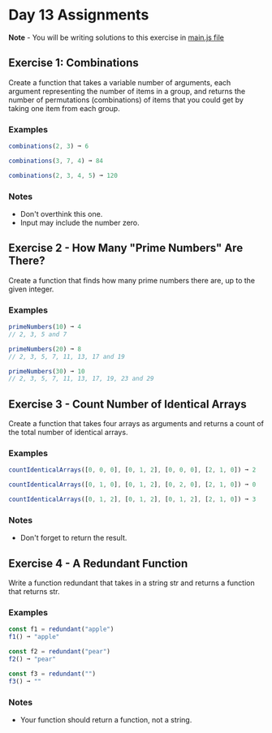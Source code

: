 # Day 13 Assignments

**Note** - You will be writing solutions to this exercise in [main.js file](./main.js)

## Exercise 1: Combinations

Create a function that takes a variable number of arguments, each argument representing the number of items in a group, and returns the number of permutations (combinations) of items that you could get by taking one item from each group.

### Examples

```js
combinations(2, 3) ➞ 6

combinations(3, 7, 4) ➞ 84

combinations(2, 3, 4, 5) ➞ 120
```

### Notes

-   Don't overthink this one.
-   Input may include the number zero.

## Exercise 2 - How Many "Prime Numbers" Are There?

Create a function that finds how many prime numbers there are, up to the given integer.

### Examples

```js
primeNumbers(10) ➞ 4
// 2, 3, 5 and 7

primeNumbers(20) ➞ 8
// 2, 3, 5, 7, 11, 13, 17 and 19

primeNumbers(30) ➞ 10
// 2, 3, 5, 7, 11, 13, 17, 19, 23 and 29
```

## Exercise 3 - Count Number of Identical Arrays

Create a function that takes four arrays as arguments and returns a count of the total number of identical arrays.

### Examples

```js
countIdenticalArrays([0, 0, 0], [0, 1, 2], [0, 0, 0], [2, 1, 0]) ➞ 2

countIdenticalArrays([0, 1, 0], [0, 1, 2], [0, 2, 0], [2, 1, 0]) ➞ 0

countIdenticalArrays([0, 1, 2], [0, 1, 2], [0, 1, 2], [2, 1, 0]) ➞ 3
```

### Notes

-   Don't forget to return the result.

## Exercise 4 - A Redundant Function

Write a function redundant that takes in a string str and returns a function that returns str.

### Examples

```js
const f1 = redundant("apple")
f1() ➞ "apple"

const f2 = redundant("pear")
f2() ➞ "pear"

const f3 = redundant("")
f3() ➞ ""
```

### Notes

-   Your function should return a function, not a string.
